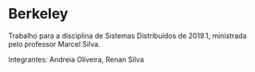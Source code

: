 # Berkeley

Trabalho para a disciplina de Sistemas Distribuídos de 2019.1, ministrada pelo professor Marcel Silva.

Integrantes: Andreia Oliveira, Renan Silva
